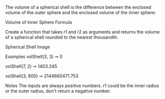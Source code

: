 The volume of a spherical shell is the difference between the enclosed volume of the outer sphere and the enclosed volume of the inner sphere:

Volume of Inner Sphere Formula

Create a function that takes r1 and r2 as arguments and returns the volume of a spherical shell rounded to the nearest thousandth.

Spherical Shell Image

Examples
volShell(3, 3) ➞ 0

volShell(7, 2) ➞ 1403.245

volShell(3, 800) ➞ 2144660471.753

Notes
The inputs are always positive numbers. r1 could be the inner radius or the outer radius, don't return a negative number.

